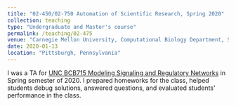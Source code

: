 ```yaml
---
title: "02-450/02-750 Automation of Scientific Research, Spring 2020"
collection: teaching
type: "Undergraduate and Master's course"
permalink: /teaching/02-475
venue: "Carnegie Mellon University, Computational Biology Department, School of Computer Science"
date: 2020-01-13
location: "Pittsburgh, Pennsylvania"
---
```


I was a TA for [UNC BCB715 Modeling Signaling and Regulatory Networks](http://www.cbd.cmu.edu/courses-offered/02-450-automation-of-scientific-research/) in Spring semester of 2020. I prepared homeworks for the class, helped students debug solutions, answered questions, and evaluated students' performance in the class.
